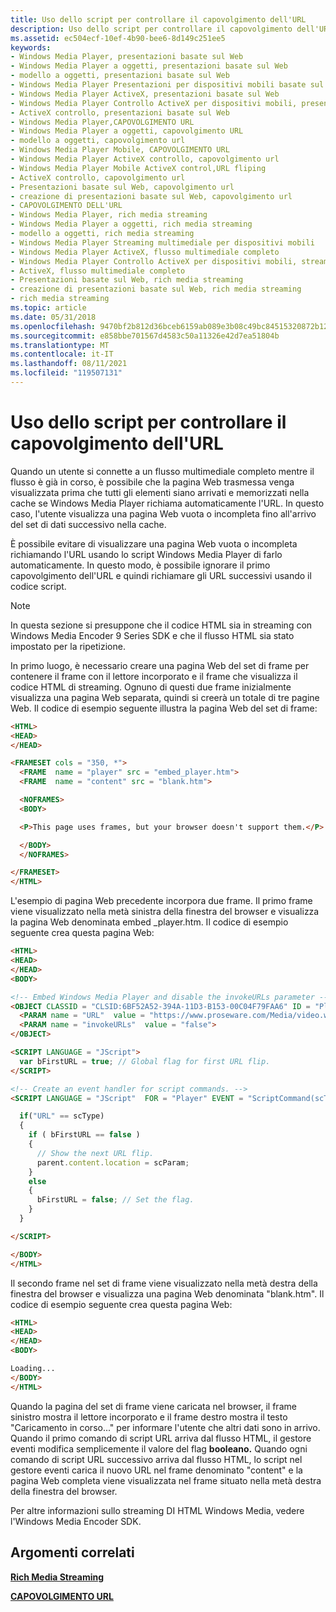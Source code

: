 ```yaml
---
title: Uso dello script per controllare il capovolgimento dell'URL
description: Uso dello script per controllare il capovolgimento dell'URL
ms.assetid: ec504ecf-10ef-4b90-bee6-8d149c251ee5
keywords:
- Windows Media Player, presentazioni basate sul Web
- Windows Media Player a oggetti, presentazioni basate sul Web
- modello a oggetti, presentazioni basate sul Web
- Windows Media Player Presentazioni per dispositivi mobili basate sul Web
- Windows Media Player ActiveX, presentazioni basate sul Web
- Windows Media Player Controllo ActiveX per dispositivi mobili, presentazioni basate sul Web
- ActiveX controllo, presentazioni basate sul Web
- Windows Media Player,CAPOVOLGIMENTO URL
- Windows Media Player a oggetti, capovolgimento URL
- modello a oggetti, capovolgimento url
- Windows Media Player Mobile, CAPOVOLGIMENTO URL
- Windows Media Player ActiveX controllo, capovolgimento url
- Windows Media Player Mobile ActiveX control,URL fliping
- ActiveX controllo, capovolgimento url
- Presentazioni basate sul Web, capovolgimento url
- creazione di presentazioni basate sul Web, capovolgimento url
- CAPOVOLGIMENTO DELL'URL
- Windows Media Player, rich media streaming
- Windows Media Player a oggetti, rich media streaming
- modello a oggetti, rich media streaming
- Windows Media Player Streaming multimediale per dispositivi mobili
- Windows Media Player ActiveX, flusso multimediale completo
- Windows Media Player Controllo ActiveX per dispositivi mobili, streaming multimediale completo
- ActiveX, flusso multimediale completo
- Presentazioni basate sul Web, rich media streaming
- creazione di presentazioni basate sul Web, rich media streaming
- rich media streaming
ms.topic: article
ms.date: 05/31/2018
ms.openlocfilehash: 9470bf2b812d36bceb6159ab089e3b08c49bc84515320872b125ed6519568141
ms.sourcegitcommit: e858bbe701567d4583c50a11326e42d7ea51804b
ms.translationtype: MT
ms.contentlocale: it-IT
ms.lasthandoff: 08/11/2021
ms.locfileid: "119507131"
---
```

# <a name="using-script-to-control-url-flipping"></a>Uso dello script per controllare il capovolgimento dell'URL

Quando un utente si connette a un flusso multimediale completo mentre il flusso è già in corso, è possibile che la pagina Web trasmessa venga visualizzata prima che tutti gli elementi siano arrivati e memorizzati nella cache se Windows Media Player richiama automaticamente l'URL. In questo caso, l'utente visualizza una pagina Web vuota o incompleta fino all'arrivo del set di dati successivo nella cache.

È possibile evitare di visualizzare una pagina Web vuota o incompleta richiamando l'URL usando lo script Windows Media Player di farlo automaticamente. In questo modo, è possibile ignorare il primo capovolgimento dell'URL e quindi richiamare gli URL successivi usando il codice script.

> [!Note]  
> In questa sezione si presuppone che il codice HTML sia in streaming con Windows Media Encoder 9 Series SDK e che il flusso HTML sia stato impostato per la ripetizione.

 

In primo luogo, è necessario creare una pagina Web del set di frame per contenere il frame con il lettore incorporato e il frame che visualizza il codice HTML di streaming. Ognuno di questi due frame inizialmente visualizza una pagina Web separata, quindi si creerà un totale di tre pagine Web. Il codice di esempio seguente illustra la pagina Web del set di frame:


```HTML
<HTML>
<HEAD>
</HEAD>

<FRAMESET cols = "350, *">
  <FRAME  name = "player" src = "embed_player.htm">
  <FRAME  name = "content" src = "blank.htm">

  <NOFRAMES>
  <BODY>

  <P>This page uses frames, but your browser doesn't support them.</P>

  </BODY>
  </NOFRAMES>

</FRAMESET>
</HTML>

```



L'esempio di pagina Web precedente incorpora due frame. Il primo frame viene visualizzato nella metà sinistra della finestra del browser e visualizza la pagina Web denominata embed \_player.htm. Il codice di esempio seguente crea questa pagina Web:


```HTML
<HTML>
<HEAD>
</HEAD>
<BODY>

<!-- Embed Windows Media Player and disable the invokeURLs parameter -->
<OBJECT CLASSID = "CLSID:6BF52A52-394A-11D3-B153-00C04F79FAA6" ID = "Player">
  <PARAM name = "URL"  value = "https://www.proseware.com/Media/video.wmv">
  <PARAM name = "invokeURLs"  value = "false">
</OBJECT>

<SCRIPT LANGUAGE = "JScript">
  var bFirstURL = true; // Global flag for first URL flip.
</SCRIPT>

<!-- Create an event handler for script commands. -->
<SCRIPT LANGUAGE = "JScript"  FOR = "Player" EVENT = "ScriptCommand(scType, scParam)">

  if("URL" == scType)
  {
    if ( bFirstURL == false )
    {
      // Show the next URL flip.
      parent.content.location = scParam;
    }
    else
    {
      bFirstURL = false; // Set the flag.
    }
  }

</SCRIPT>

</BODY>
</HTML>

```



Il secondo frame nel set di frame viene visualizzato nella metà destra della finestra del browser e visualizza una pagina Web denominata "blank.htm". Il codice di esempio seguente crea questa pagina Web:


```HTML
<HTML>
<HEAD>
</HEAD>
<BODY>

Loading...
</BODY>
</HTML>

```



Quando la pagina del set di frame viene caricata nel browser, il frame sinistro mostra il lettore incorporato e il frame destro mostra il testo "Caricamento in corso..." per informare l'utente che altri dati sono in arrivo. Quando il primo comando di script URL arriva dal flusso HTML, il gestore eventi modifica semplicemente il valore del flag **booleano.** Quando ogni comando di script URL successivo arriva dal flusso HTML, lo script nel gestore eventi carica il nuovo URL nel frame denominato "content" e la pagina Web completa viene visualizzata nel frame situato nella metà destra della finestra del browser.

Per altre informazioni sullo streaming DI HTML Windows Media, vedere l'Windows Media Encoder SDK.

## <a name="related-topics"></a>Argomenti correlati

<dl> <dt>

[**Rich Media Streaming**](rich-media-streaming.md)
</dt> <dt>

[**CAPOVOLGIMENTO URL**](url-flipping.md)
</dt> </dl>

 

 




